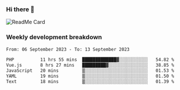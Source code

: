 ### Hi there 👋

<!--
**itzcy/itzcy** is a ✨ _special_ ✨ repository because its `README.md` (this file) appears on your GitHub profile.

Here are some ideas to get you started:

- 🔭 I’m currently working on ...
- 🌱 I’m currently learning ...
- 👯 I’m looking to collaborate on ...
- 🤔 I’m looking for help with ...
- 💬 Ask me about ...
- 📫 How to reach me: ...
- 😄 Pronouns: ...
- ⚡ Fun fact: ...
-->
![ReadMe Card](https://github-readme-stats.vercel.app/api?username=itzcy&show_icons=true&title_color=2d3198&icon_color=797cb8&text_color=24292e&bg_color=f6f8fa)

### Weekly development breakdown
<!--START_SECTION:waka-->

```txt
From: 06 September 2023 - To: 13 September 2023

PHP          11 hrs 55 mins  █████████████▓░░░░░░░░░░░   54.82 %
Vue.js       8 hrs 27 mins   █████████▓░░░░░░░░░░░░░░░   38.85 %
JavaScript   20 mins         ▒░░░░░░░░░░░░░░░░░░░░░░░░   01.53 %
YAML         19 mins         ▒░░░░░░░░░░░░░░░░░░░░░░░░   01.50 %
Text         18 mins         ▒░░░░░░░░░░░░░░░░░░░░░░░░   01.39 %
```

<!--END_SECTION:waka-->
